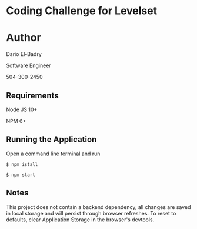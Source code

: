 # Coding Challenge for Levelset

# Author
Dario El-Badry

Software Engineer

504-300-2450
## Requirements
Node JS 10+

NPM 6+

## Running the Application
Open a command line terminal and run

```$ npm istall```

```$ npm start```

## Notes
This project does not contain a backend dependency, all changes are saved in local storage and will persist through browser refreshes.
To reset to defaults, clear Application Storage in the browser's devtools.

